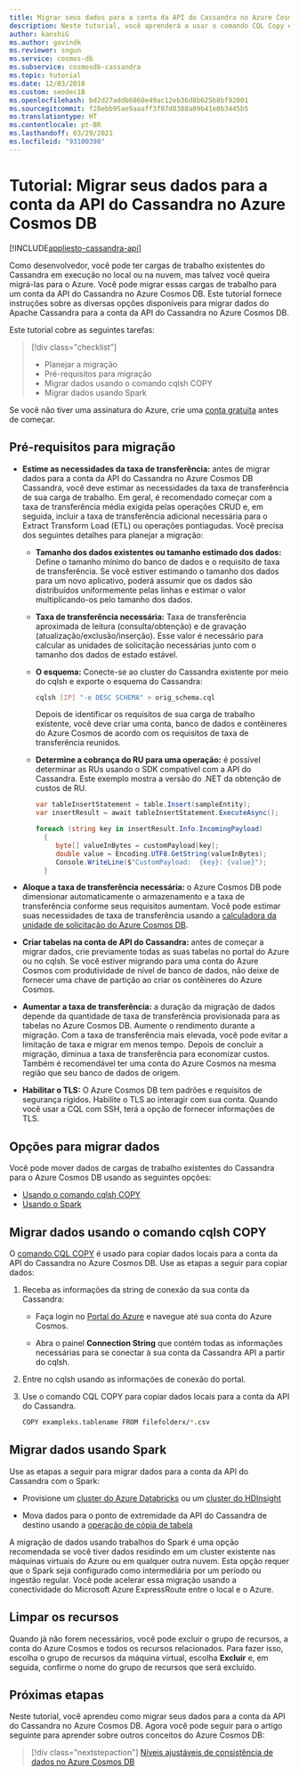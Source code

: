 ```yaml
---
title: Migrar seus dados para a conta da API do Cassandra no Azure Cosmos DB – Tutorial
description: Neste tutorial, você aprenderá a usar o comando CQL Copy e o Spark para copiar dados do Apache Cassandra para a conta da API do Cassandra no Azure Cosmos DB
author: kanshiG
ms.author: govindk
ms.reviewer: sngun
ms.service: cosmos-db
ms.subservice: cosmosdb-cassandra
ms.topic: tutorial
ms.date: 12/03/2018
ms.custom: seodec18
ms.openlocfilehash: bd2d27addb6860e49ac12eb36d8b625b8bf92001
ms.sourcegitcommit: f28ebb95ae9aaaff3f87d8388a09b41e0b3445b5
ms.translationtype: HT
ms.contentlocale: pt-BR
ms.lasthandoff: 03/29/2021
ms.locfileid: "93100398"
---
```

# <a name="tutorial-migrate-your-data-to-cassandra-api-account-in-azure-cosmos-db"></a>Tutorial: Migrar seus dados para a conta da API do Cassandra no Azure Cosmos DB
[!INCLUDE[appliesto-cassandra-api](includes/appliesto-cassandra-api.md)]

Como desenvolvedor, você pode ter cargas de trabalho existentes do Cassandra em execução no local ou na nuvem, mas talvez você queira migrá-las para o Azure. Você pode migrar essas cargas de trabalho para um conta da API do Cassandra no Azure Cosmos DB. Este tutorial fornece instruções sobre as diversas opções disponíveis para migrar dados do Apache Cassandra para a conta da API do Cassandra no Azure Cosmos DB.

Este tutorial cobre as seguintes tarefas:

> [!div class="checklist"]
> * Planejar a migração
> * Pré-requisitos para migração
> * Migrar dados usando o comando cqlsh COPY
> * Migrar dados usando Spark

Se você não tiver uma assinatura do Azure, crie uma [conta gratuita](https://azure.microsoft.com/free/?WT.mc_id=A261C142F) antes de começar.

## <a name="prerequisites-for-migration"></a>Pré-requisitos para migração

* **Estime as necessidades da taxa de transferência:** antes de migrar dados para a conta da API do Cassandra no Azure Cosmos DB Cassandra, você deve estimar as necessidades da taxa de transferência de sua carga de trabalho. Em geral, é recomendado começar com a taxa de transferência média exigida pelas operações CRUD e, em seguida, incluir a taxa de transferência adicional necessária para o Extract Transform Load (ETL) ou operações pontiagudas. Você precisa dos seguintes detalhes para planejar a migração: 

  * **Tamanho dos dados existentes ou tamanho estimado dos dados:** Define o tamanho mínimo do banco de dados e o requisito de taxa de transferência. Se você estiver estimando o tamanho dos dados para um novo aplicativo, poderá assumir que os dados são distribuídos uniformemente pelas linhas e estimar o valor multiplicando-os pelo tamanho dos dados. 

  * **Taxa de transferência necessária:** Taxa de transferência aproximada de leitura (consulta/obtenção) e de gravação (atualização/exclusão/inserção). Esse valor é necessário para calcular as unidades de solicitação necessárias junto com o tamanho dos dados de estado estável.  

  * **O esquema:** Conecte-se ao cluster do Cassandra existente por meio do cqlsh e exporte o esquema do Cassandra: 

    ```bash
    cqlsh [IP] "-e DESC SCHEMA" > orig_schema.cql
    ```

    Depois de identificar os requisitos de sua carga de trabalho existente, você deve criar uma conta, banco de dados e contêineres do Azure Cosmos de acordo com os requisitos de taxa de transferência reunidos.  

  * **Determine a cobrança do RU para uma operação:** é possível determinar as RUs usando o SDK compatível com a API do Cassandra. Este exemplo mostra a versão do .NET da obtenção de custos de RU.

    ```csharp
    var tableInsertStatement = table.Insert(sampleEntity);
    var insertResult = await tableInsertStatement.ExecuteAsync();

    foreach (string key in insertResult.Info.IncomingPayload)
      {
         byte[] valueInBytes = customPayload[key];
         double value = Encoding.UTF8.GetString(valueInBytes);
         Console.WriteLine($"CustomPayload:  {key}: {value}");
      }
    ```

* **Aloque a taxa de transferência necessária:** o Azure Cosmos DB pode dimensionar automaticamente o armazenamento e a taxa de transferência conforme seus requisitos aumentam. Você pode estimar suas necessidades de taxa de transferência usando a [calculadora da unidade de solicitação do Azure Cosmos DB](https://www.documentdb.com/capacityplanner). 

* **Criar tabelas na conta de API do Cassandra:** antes de começar a migrar dados, crie previamente todas as suas tabelas no portal do Azure ou no cqlsh. Se você estiver migrando para uma conta do Azure Cosmos com produtividade de nível de banco de dados, não deixe de fornecer uma chave de partição ao criar os contêineres do Azure Cosmos.

* **Aumentar a taxa de transferência:** a duração da migração de dados depende da quantidade de taxa de transferência provisionada para as tabelas no Azure Cosmos DB. Aumente o rendimento durante a migração. Com a taxa de transferência mais elevada, você pode evitar a limitação de taxa e migrar em menos tempo. Depois de concluir a migração, diminua a taxa de transferência para economizar custos. Também é recomendável ter uma conta do Azure Cosmos na mesma região que seu banco de dados de origem. 

* **Habilitar o TLS:** O Azure Cosmos DB tem padrões e requisitos de segurança rígidos. Habilite o TLS ao interagir com sua conta. Quando você usar a CQL com SSH, terá a opção de fornecer informações de TLS.

## <a name="options-to-migrate-data"></a>Opções para migrar dados

Você pode mover dados de cargas de trabalho existentes do Cassandra para o Azure Cosmos DB usando as seguintes opções:

* [Usando o comando cqlsh COPY](#migrate-data-using-cqlsh-copy-command)  
* [Usando o Spark](#migrate-data-using-spark) 

## <a name="migrate-data-using-cqlsh-copy-command"></a>Migrar dados usando o comando cqlsh COPY

O [comando CQL COPY](https://cassandra.apache.org/doc/latest/tools/cqlsh.html#cqlsh) é usado para copiar dados locais para a conta da API do Cassandra no Azure Cosmos DB. Use as etapas a seguir para copiar dados:

1. Receba as informações da string de conexão da sua conta da Cassandra:

   * Faça login no [Portal do Azure](https://portal.azure.com) e navegue até sua conta do Azure Cosmos.

   * Abra o painel **Connection String** que contém todas as informações necessárias para se conectar à sua conta da Cassandra API a partir do cqlsh.

2. Entre no cqlsh usando as informações de conexão do portal.

3. Use o comando CQL COPY para copiar dados locais para a conta da API do Cassandra.

   ```bash
   COPY exampleks.tablename FROM filefolderx/*.csv 
   ```

## <a name="migrate-data-using-spark"></a>Migrar dados usando Spark 

Use as etapas a seguir para migrar dados para a conta da API do Cassandra com o Spark:

- Provisione um [cluster do Azure Databricks](cassandra-spark-databricks.md) ou um [cluster do HDInsight](cassandra-spark-hdinsight.md) 

- Mova dados para o ponto de extremidade da API do Cassandra de destino usando a [operação de cópia de tabela](cassandra-spark-table-copy-ops.md) 

A migração de dados usando trabalhos do Spark é uma opção recomendada se você tiver dados residindo em um cluster existente nas máquinas virtuais do Azure ou em qualquer outra nuvem. Esta opção requer que o Spark seja configurado como intermediária por um período ou ingestão regular. Você pode acelerar essa migração usando a conectividade do Microsoft Azure ExpressRoute entre o local e o Azure. 

## <a name="clean-up-resources"></a>Limpar os recursos

Quando já não forem necessários, você pode excluir o grupo de recursos, a conta do Azure Cosmos e todos os recursos relacionados. Para fazer isso, escolha o grupo de recursos da máquina virtual, escolha **Excluir** e, em seguida, confirme o nome do grupo de recursos que será excluído.

## <a name="next-steps"></a>Próximas etapas

Neste tutorial, você aprendeu como migrar seus dados para a conta da API do Cassandra no Azure Cosmos DB. Agora você pode seguir para o artigo seguinte para aprender sobre outros conceitos do Azure Cosmos DB:

> [!div class="nextstepaction"]
> [Níveis ajustáveis de consistência de dados no Azure Cosmos DB](../cosmos-db/consistency-levels.md)


